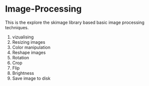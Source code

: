 # Image-Processing
This is the explore the skimage library based basic image processing techniques.

1. vizualising
2. Resizing images
3. Color manipulation
4. Reshape images
5. Rotation
6. Crop
7. Flip
8. Brightness
9. Save image to disk
